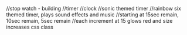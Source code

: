 //stop watch - building
//timer 
//clock
//sonic themed timer
//rainbow six themed timer, plays sound effects and music
//starting at 15sec remain, 10sec remain, 5sec remain
//each increment at 15 glows red and size increases css class
